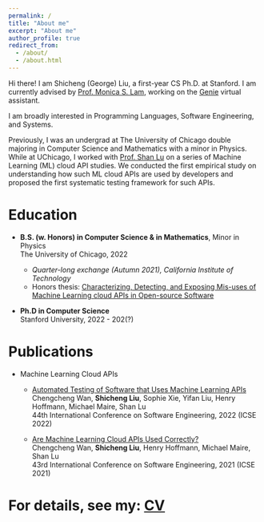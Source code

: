 ```yaml
---
permalink: /
title: "About me"
excerpt: "About me"
author_profile: true
redirect_from: 
  - /about/
  - /about.html
---
```


Hi there! I am Shicheng (George) Liu, a first-year CS Ph.D. at Stanford. I am currently advised by [Prof. Monica S. Lam](https://suif.stanford.edu/~lam/), working on the [Genie](https://genie.stanford.edu/) virtual assistant.

I am broadly interested in Programming Languages, Software Engineering, and Systems.

Previously, I was an undergrad at The University of Chicago double majoring in Computer Science and Mathematics with a minor in Physics. While at UChicago, I worked with [Prof. Shan Lu](http://people.cs.uchicago.edu/~shanlu/) on a series of Machine Learning (ML) cloud API studies. We conducted the first empirical study on understanding how such ML cloud APIs are used by developers and proposed the first systematic testing framework for such APIs.

<!-- Take a look at my CV [here](http://george1459.github.io/files/Shicheng_Liu_CV_publish.pdf) while my site is still under construction! -->

Education
======
* **B.S. (w. Honors) in Computer Science & in Mathematics**, Minor in Physics <br />
The University of Chicago, 2022 
   - *Quarter-long exchange (Autumn 2021), California Institute of Technology*
   - Honors thesis: [Characterizing, Detecting, and Exposing Mis-uses of Machine Learning cloud APIs in Open-source Software](http://george1459.github.io/files/Shicheng_Liu_Honors_CS_Bachelor_Thesis.pdf) <br />

* **Ph.D in Computer Science** <br />
Stanford University, 2022 - 202(?)

Publications
======
* Machine Learning Cloud APIs
  - [Automated Testing of Software that Uses Machine Learning APIs](http://george1459.github.io/files/ICSE-22-testing.pdf) <br />
  Chengcheng Wan, **Shicheng Liu**, Sophie Xie, Yifan Liu, Henry Hoffmann, Michael Maire, Shan Lu <br />
  44th International Conference on Software Engineering, 2022 (ICSE 2022) <br />

  - [Are Machine Learning Cloud APIs Used Correctly?](http://george1459.github.io/files/ICSE-21-empirical-study.pdf) <br />
  Chengcheng Wan, **Shicheng Liu**, Henry Hoffmann, Michael Maire, Shan Lu <br />
  43rd International Conference on Software Engineering, 2021 (ICSE 2021) <br />

For details, see my: [CV](http://george1459.github.io/files/Shicheng_Liu_CV_publish.pdf)
======
